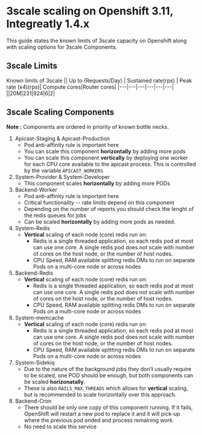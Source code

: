 # 3scale scaling on Openshift 3.11, Integreatly 1.4.x
This guide states the known limits of 3scale capacity on Openshift along with scaling options for 3scale Components.

## 3scale Limits
Known limits of 3scale
|| Up to (Requests/Day) | Sustained rate(rps) | Peak rate (x4)(rps)| Compute cores|Router cores|
|---|---|---|---|---|---|
||20M|231|924|6|2|

## 3scale Scaling Components
**Note :** Components are ordered in priority of known bottle necks.

1. Apicast-Staging & Apicast-Production
    - Pod anti-affinity rule is important here
    - You can scale this component **horizontally** by adding more pods
    - You can scale this component **vertically** by deploying one worker for each CPU core available to the apicast process. This is controlled by the variable `APICAST_WORKERS`
1. System-Provider & System-Developer
    - This component scales **horizontally** by adding more PODs
1. Backend-Worker
    - Pod anti-affinity rule is important here
    - Critical functionality -- rate limits depend on this component
    - Depending on the number of reports you should check the lenght of the redis queues for jobs
    - Can be scaled **horizontally** by adding more pods as needed.
1. System-Redis
    - **Vertical** scaling of each node (core) redis run on: 
        - Redis is a single threaded application, so each redis pod at most can use one core. A single redis pod does not scale with number of cores on the host node, or the number of host nodes.
        - CPU Speed, RAM available splitting redis DMs to run on separate Pods on a multi-core node or across nodes
1. Backend-Redis
    - **Vertical** scaling of each node (core) redis run on: 
        - Redis is a single threaded application, so each redis pod at most can use one core. A single redis pod does not scale with number of cores on the host node, or the number of host nodes.
        - CPU Speed, RAM available splitting redis DMs to run on separate Pods on a multi-core node or across nodes
1. System-memcache
    - **Vertical** scaling of each node (core) redis run on: 
        - Redis is a single threaded application, so each redis pod at most can use one core. A single redis pod does not scale with number of cores on the host node, or the number of host nodes.
        - CPU Speed, RAM available splitting redis DMs to run on separate Pods on a multi-core node or across nodes
1. System-Sidekiq 
    - Due to the nature of the background jobs they don't usually require to be scaled, one POD should be enough, but both components can be scaled **horizonatally**.
    - These is also `RAILS_MAX_THREADS` which allows for **vertical** scaling, but is recommended to scale horizontally over this approach.
1. Backend-Cron
    - There should be only one copy of this component running. If it fails, OpenShift will restart a new pod to replace it and it will pick-up where the previous pod ended and process remaining work.
    - No need to scale this service
